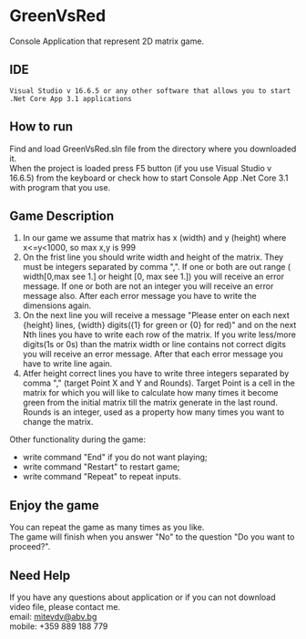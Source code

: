 # GreenVsRed
Console Application that represent 2D matrix game.

## IDE
```
Visual Studio v 16.6.5 or any other software that allows you to start .Net Core App 3.1 applications
```

## How to run
Find and load GreenVsRed.sln file from the directory where you downloaded it.</br>
When the project is loaded press F5 button (if you use Visual Studio v 16.6.5) from the keyboard or check how to start Console App .Net Core 3.1 with program that you use.</br>

## Game Description
1. In our game we assume that matrix has x (width) and y (height) where x<=y<1000, so max x,y is 999</br>
2. On the frist line you should write width and height of the matrix. They must be integers separated by comma ",". If one or both are out range ( width[0,max see 1.] or height [0, max see 1.]) you will receive an error message. If one or both are not an integer you will receive an error message also. After each error message you have to write the dimensions again.
3. On the next line you will receive a message "Please enter on each next {height} lines, {width} digits({1} for green or {0} for red)" and on the next Nth lines you have to write each row of the matrix. If you write less/more digits(1s or 0s) than the matrix width or line contains not correct digits you will receive an error message. After that each error message you have to write line again.</br>
5. Atfer height correct lines you have to write three integers separated by comma "," (target Point X and Y and Rounds). Target Point is a cell in the matrix for which you will like to calculate how many times it become green from the initial matrix till the matrix generate in the last round. Rounds is an integer, used as a property how many times you want to change the matrix.</br>   

Other functionality during the game:
- write command "End" if you do not want playing;
- write command "Restart" to restart game;
- write command "Repeat" to repeat inputs.

## Enjoy the game
You can repeat the game as many times as you like.</br>
The game will finish when you answer "No" to the question "Do you want to proceed?".</br>

## Need Help
If you have any questions about application or if you can not download video file, please contact me.</br>
email: mitevdv@abv.bg</br>
mobile: +359 889 188 779</br>
